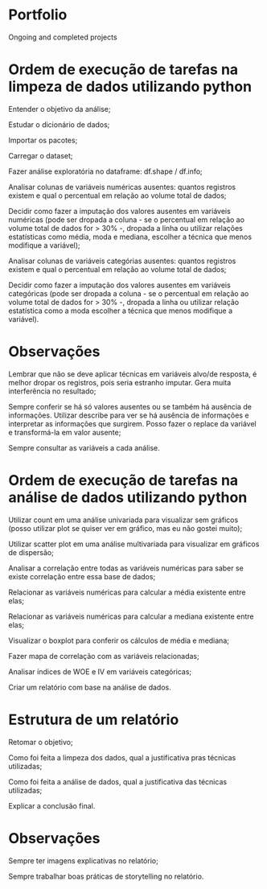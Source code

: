 # Portfolio
Ongoing and completed projects

# Ordem de execução de tarefas na limpeza de dados utilizando python
Entender o objetivo da análise;

Estudar o dicionário de dados;

Importar os pacotes;

Carregar o dataset;

Fazer análise exploratória no dataframe: df.shape / df.info;

Analisar colunas de variáveis numéricas ausentes: quantos registros existem e qual o percentual em relação ao volume total de dados;

Decidir como fazer a imputação dos valores ausentes em variáveis numéricas (pode ser dropada a coluna - se o percentual em relação ao volume total de dados for > 30% -, dropada a linha ou utilizar relações estatísticas como média, moda e mediana, escolher a técnica que menos modifique a variável);

Analisar colunas de variáveis categórias ausentes:  quantos registros existem e qual o percentual em relação ao volume total de dados;

Decidir como fazer a imputação dos valores ausentes em variáveis categóricas (pode ser dropada a coluna - se o percentual em relação ao volume total de dados for > 30% -, dropada a linha ou utilizar relação estatística como a moda escolher a técnica que menos modifique a variável).

# Observações
Lembrar que não se deve aplicar técnicas em variáveis alvo/de resposta, é melhor dropar os registros, pois seria estranho imputar. Gera muita interferência no resultado;

Sempre conferir se há só valores ausentes ou se também há ausência de informações. Utilizar describe para ver se há ausência de informações e interpretar as informações que surgirem. Posso fazer o replace da variável e transformá-la em valor ausente;

Sempre consultar as variáveis a cada análise.

# Ordem de execução de tarefas na análise de dados utilizando python
Utilizar count em uma análise univariada para visualizar sem gráficos (posso utilizar plot se quiser ver em gráfico, mas eu não gostei muito);

Utilizar scatter plot em uma análise multivariada para visualizar em gráficos de dispersão;

Analisar a correlação entre todas as variáveis numéricas para saber se existe correlação entre essa base de dados;

Relacionar as variáveis numéricas para calcular a média existente entre elas;

Relacionar as variáveis numéricas para calcular a mediana existente entre elas;

Visualizar o boxplot para conferir os cálculos de média e mediana;

Fazer mapa de correlação com as variáveis relacionadas;

Analisar índices de WOE e IV em variáveis categóricas;

Criar um relatório com base na análise de dados. 

# Estrutura de um relatório
Retomar o objetivo;

Como foi feita a limpeza dos dados, qual a justificativa pras técnicas utilizadas;

Como foi feita a análise de dados, qual a justificativa das técnicas utilizadas;

Explicar a conclusão final.

# Observações
Sempre ter imagens explicativas no relatório;

Sempre trabalhar boas práticas de storytelling no relatório.
